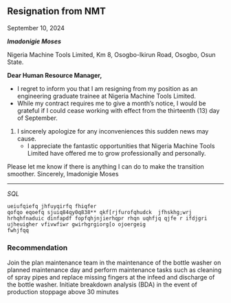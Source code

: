 ## Resignation from NMT

September 10, 2024 

***Imadonigie Moses***

Nigeria Machine Tools Limited, 
Km 8, Osogbo-Ikirun Road, 
Osogbo, Osun State.

**Dear Human Resource Manager,** 

* I regret to inform you that I am resigning from my position as an engineering
graduate trainee at Nigeria Machine Tools Limited.
* While my contract requires me to give a month’s notice, I would be grateful
if I could cease working with effect from the thirteenth (13) day of September.

1. I sincerely apologize for any inconveniences this sudden news may cause.
   * I appreciate the fantastic opportunities that Nigeria Machine Tools Limited 
have offered me to grow professionally and personally.

Please let me know if there is anything I can do to make the transition 
smoother. 
Sincerely, 
Imadonigie Moses  

---
_SQL_
```efiufqofnfqpifnqi
ueiufqiefq jhfuyqirfq fhiqfer
qofqo eqoefq sjuiq84qy0q838** qkf[rjfurofqhudck  jfhskhg;wrj hrhqhfnaduic dinfapdf fopfqhjnjierhqpr rhqn uqhfjq qjfe r ifdjgri ujheuigher vfivwfiwr gwirhgrgiorg[o ojoergeig 
fwhjfqq 

```
### Recommendation

Join the plan maintenance team in the maintenance of the bottle washer on planned maintenance day and perform maintenance tasks such as cleaning of spray pipes and replace missing fingers at the infeed and discharge of the bottle washer. Initiate breakdown analysis (BDA) in the event of production stoppage above 30 minutes
